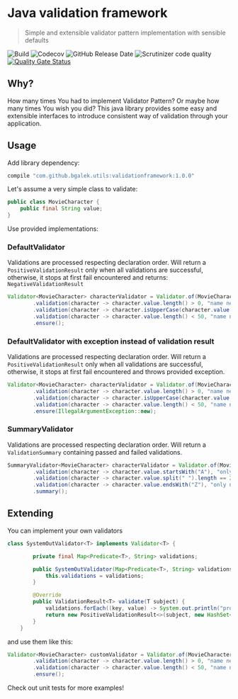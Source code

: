 # Java validation framework
> Simple and extensible validator pattern implementation with sensible defaults

![Build](https://github.com/bgalek/validation-framework/workflows/Java%20CI%20with%20Gradle/badge.svg)
![Codecov](https://img.shields.io/codecov/c/github/bgalek/validation-framework.svg?style=flat-square)
![GitHub Release Date](https://img.shields.io/github/release-date/bgalek/validation-framework.svg?style=flat-square)
![Scrutinizer code quality](https://img.shields.io/scrutinizer/g/bgalek/validation-framework.svg?style=flat-square)
[![Quality Gate Status](https://sonarcloud.io/api/project_badges/measure?project=bgalek_validationframework&metric=alert_status)](https://sonarcloud.io/dashboard?id=bgalek_validationframework)

## Why?
How many times You had to implement Validator Pattern? Or maybe how many times You wish you did?
This java library provides some easy and extensible interfaces to introduce consistent way of validation through your application.

## Usage
Add library dependency:
```groovy
compile "com.github.bgalek.utils:validationframework:1.0.0"
```

Let's assume a very simple class to validate:
```java
public class MovieCharacter {
    public final String value;
}
```

Use provided implementations:

### DefaultValidator
Validations are processed respecting declaration order.
Will return a `PositiveValidationResult` only when all validations are successful, otherwise, it stops at first fail encountered and returns: `NegativeValidationResult`

```java
Validator<MovieCharacter> characterValidator = Validator.of(MovieCharacter.class)
        .validation(character -> character.value.length() > 0, "name needs to has to be at least 1 character long")
        .validation(character -> character.isUpperCase(character.value.charAt(0)), "name needs to start with uppercase letter")
        .validation(character -> character.value.length() < 50, "name needs to has to be shorter than 50 characters")
        .ensure();
```

### DefaultValidator with exception instead of validation result
Validations are processed respecting declaration order.
Will return a `PositiveValidationResult` only when all validations are successful, otherwise, it stops at first fail encountered and throws provided exception.

```java
Validator<MovieCharacter> characterValidator = Validator.of(MovieCharacter.class)
        .validation(character -> character.value.length() > 0, "name needs to has to be at least 1 character long")
        .validation(character -> character.isUpperCase(character.value.charAt(0)), "name needs to start with uppercase letter")
        .validation(character -> character.value.length() < 50, "name needs to has to be shorter than 50 characters")
        .ensure(IllegalArgumentException::new);
```

### SummaryValidator
Validations are processed respecting declaration order.
Will return a `ValidationSummary` containing passed and failed validations.

```java
SummaryValidator<MovieCharacter> characterValidator = Validator.of(MovieCharacter.class)
        .validation(character -> character.value.startsWith("A"), "only names starting with A allowed")
        .validation(character -> character.value.split(" ").length == 2, "has to contain name and surname")
        .validation(character -> character.value.endsWith("Z"), "only names ending with Z allowed")
        .summary();
```

## Extending
You can implement your own validators
```java
class SystemOutValidator<T> implements Validator<T> {

        private final Map<Predicate<T>, String> validations;

        public SystemOutValidator(Map<Predicate<T>, String> validations) {
            this.validations = validations;
        }

        @Override
        public ValidationResult<T> validate(T subject) {
            validations.forEach((key, value) -> System.out.println("processing: " + value));
            return new PositiveValidationResult<>(subject, new HashSet<>(validations.values()));
        }
    }
```

and use them like this:

```java
Validator<MovieCharacter> customValidator = Validator.of(MovieCharacter.class, SystemOutValidator::new)
        .validation(character -> character.value.length() > 0, "name needs to has to be at least 1 character long")
        .validation(character -> character.value.length() < 50, "name needs to has to be shorter than 50 characters")
        .ensure();
```

Check out unit tests for more examples!
